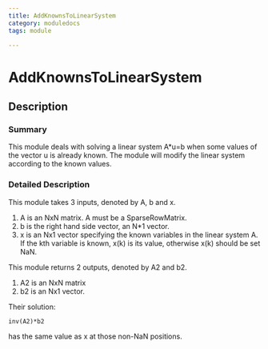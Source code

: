 ```yaml
---
title: AddKnownsToLinearSystem
category: moduledocs
tags: module

---
```


# AddKnownsToLinearSystem

## Description

### Summary

This module deals with solving a linear system A*u=b when some values of the vector u is already known. The module will modify the linear system according to the known values.

### Detailed Description

This module takes 3 inputs, denoted by A, b and x.

  1. A is an NxN matrix. A must be a SparseRowMatrix.
  2. b is the right hand side vector, an N*1 vector.
  3. x is an Nx1 vector specifying the known variables in the linear system A. If the kth variable is known, x(k) is its value, otherwise x(k) should be set NaN.
  
This module returns 2 outputs, denoted by A2 and b2. 

  1. A2 is an NxN matrix 
  2. b2 is an Nx1 vector. 
  
Their solution: 
```
inv(A2)*b2
```
has the same value as x at those non-NaN positions.
